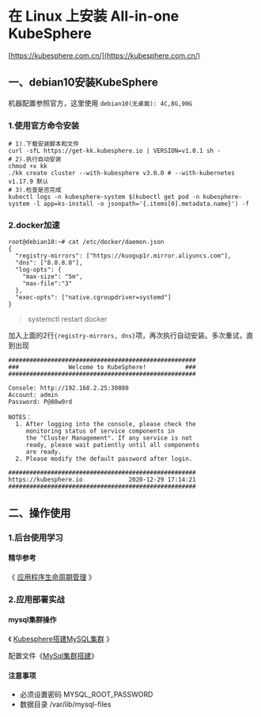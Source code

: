 # 在 Linux 上安装 All-in-one KubeSphere

[https://kubesphere.com.cn/](https://kubesphere.com.cn/)

## 一、debian10安装KubeSphere
机器配置参照官方，这里使用 `debian10(无桌面): 4C,8G,90G`

### 1.使用官方命令安装

```shell script
# 1).下载安装脚本和文件
curl -sfL https://get-kk.kubesphere.io | VERSION=v1.0.1 sh -
# 2).执行自动安装
chmod +x kk
./kk create cluster --with-kubesphere v3.0.0 # --with-kubernetes v1.17.9 默认
# 3).检查是否完成
kubectl logs -n kubesphere-system $(kubectl get pod -n kubesphere-system -l app=ks-install -o jsonpath='{.items[0].metadata.name}') -f
```

### 2.docker加速

```shell script
root@debian10:~# cat /etc/docker/daemon.json
{
  "registry-mirrors": ["https://kuogup1r.mirror.aliyuncs.com"],
  "dns": ["8.8.8.8"],
  "log-opts": {
    "max-size": "5m",
    "max-file":"3"
  },
  "exec-opts": ["native.cgroupdriver=systemd"]
}
```

>systemctl restart docker

加入上面的2行`{registry-mirrors, dns}`项，再次执行自动安装。多次重试，直到出现
```shell script
#####################################################
###              Welcome to KubeSphere!           ###
#####################################################

Console: http://192.168.2.25:30880
Account: admin
Password: P@88w0rd

NOTES：
  1. After logging into the console, please check the
     monitoring status of service components in
     the "Cluster Management". If any service is not
     ready, please wait patiently until all components
     are ready.
  2. Please modify the default password after login.

#####################################################
https://kubesphere.io             2020-12-29 17:14:21
#####################################################
```

## 二、操作使用

### 1.后台使用学习
#### 精华参考

《 [应用程序生命周期管理](https://kubesphere.com.cn/docs/application-store/app-lifecycle-management/) 》

### 2.应用部署实战

#### mysql集群操作
《 [Kubesphere搭建MySQL集群](https://blog.csdn.net/CSDN877425287/article/details/108610639) 》

配置文件《[MySql集群搭建](https://blog.csdn.net/CSDN877425287/article/details/108380289)》

#### 注意事项

- 必须设置密码 MYSQL_ROOT_PASSWORD
- 数据目录 /var/lib/mysql-files
